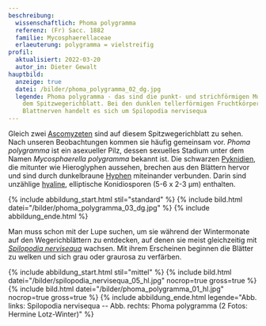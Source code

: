 ```yaml
---
beschreibung:
  wissenschaftlich: Phoma polygramma
  referenz: (Fr) Sacc. 1882
  familie: Mycosphaerellaceae
  erlaeuterung: polygramma = vielstreifig
profil:
  aktualisiert: 2022-03-20
  autor_in: Dieter Gewalt
hauptbild:
  anzeige: true
  datei: /bilder/phoma_polygramma_02_dg.jpg
  legende: Phoma polygramma - das sind die punkt- und strichförmigen Muster auf
    dem Spitzwegerichblatt. Bei den dunklen tellerförmigen Fruchtkörpern auf den
    Blattnerven handelt es sich um Spilopodia nervisequa
---
```

Gleich zwei [Ascomyzeten](Ascomyzeten "Glossar") sind auf diesem Spitzwegerichblatt zu sehen. Nach unseren Beobachtungen kommen sie häufig gemeinsam vor. *Phoma polygramma* ist ein asexueller Pilz, dessen sexuelles Stadium unter dem Namen *Mycosphaerella polygramma* bekannt ist. Die schwarzen [Pyknidien](Pyknidien "Glossar"), die mitunter wie Hieroglyphen aussehen, brechen aus den Blättern hervor und sind durch dunkelbraune [Hyphen](Hyphen "Glossar") miteinander verbunden. Darin sind unzählige [hyaline](hyalin "Glossar"), elliptische Konidiosporen  (5-6 x 2-3 µm) enthalten.

{% include abbildung_start.html stil="standard" %}
{% include bild.html datei="/bilder/phoma_polygramma_03_dg.jpg" %}
{% include abbildung_ende.html %}

Man muss schon mit der Lupe suchen, um sie während der Wintermonate auf den Wegerichblättern zu entdecken, auf denen sie meist gleichzeitig mit *[Spilopodia nervisequa](/pilze/spilopodia-nervisequa-wegerich-schwarzaderpilz)* wachsen. Mit ihrem Erscheinen beginnen die Blätter zu welken und sich grau oder graurosa zu verfärben.

{% include abbildung_start.html stil="mittel" %}
{% include bild.html datei="/bilder/spilopodia_nervisequa_05_hl.jpg" nocrop=true gross=true %}
{% include bild.html datei="/bilder/phoma_polygramma_01_hl.jpg" nocrop=true gross=true %}
{% include abbildung_ende.html legende="Abb. links: Spilopodia nervisequa -- Abb. rechts: Phoma polygramma     (2 Fotos: Hermine Lotz-Winter)" %}